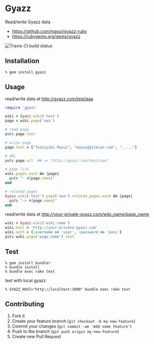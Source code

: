 Gyazz
=====
Read/write Gyazz data

- https://github.com/masui/gyazz-ruby
- https://rubygems.org/gems/gyazz

![Travis-CI build status](https://travis-ci.org/masui/gyazz-ruby.png)

Installation
------------

    % gem install gyazz


Usage
-----

read/write data at http://gyazz.com/test/aaa

```ruby
require 'gyazz'

wiki = Gyazz.wiki('test')
page = wiki.page('aaa')

# read page
puts page.text

# write page
page.text = ["Toshiyuki Masui", "masui@pitecan.com", "....."]

# URL
puts page.url  ## => "http://gyazz.com/test/aaa"
```

```ruby
# page list
wiki.pages.each do |page|
  puts "- #{page.name}"
end

# related pages
Gyazz.wiki('test').page('aaa').related_pages.each do |page|
  puts "-> #{page.name}"
end
```

read/write data at http://your-private-gyazz.com/wiki_name/page_name

```ruby
wiki = Gyazz.wiki('wiki_name')
wiki.host = 'http://your-private-gyazz.com'
wiki.auth = {:username => 'user', :password => 'pass'}
puts wiki.page('page_name').text
```


Test
----

    % gem install bundler
    % bundle install
    % bundle exec rake test

test with local gyazz

    % GYAZZ_HOST="http://localhost:3000" bundle exec rake test


Contributing
------------
1. Fork it
2. Create your feature branch (`git checkout -b my-new-feature`)
3. Commit your changes (`git commit -am 'Add some feature'`)
4. Push to the branch (`git push origin my-new-feature`)
5. Create new Pull Request
